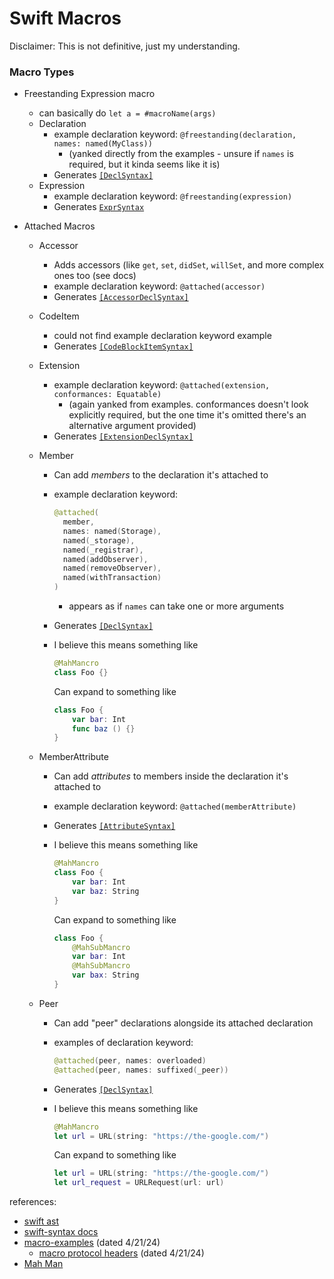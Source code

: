 # Swift Macros

Disclaimer: This is not definitive, just my understanding.

### Macro Types
* Freestanding Expression macro
	* can basically do `let a = #macroName(args)`
	* Declaration
		* example declaration keyword: `@freestanding(declaration, names: named(MyClass))`
			* (yanked directly from the examples - unsure if `names` is required, but it kinda seems like it is)
		* Generates [`[DeclSyntax]`](https://swiftpackageindex.com/apple/swift-syntax/510.0.1/documentation/swiftsyntax/declsyntax)
	* Expression
		* example declaration keyword: `@freestanding(expression)`
		* Generates [`ExprSyntax`](https://swiftpackageindex.com/apple/swift-syntax/510.0.1/documentation/swiftsyntax/exprsyntax)

* Attached Macros
	* Accessor
		* Adds accessors (like `get`, `set`, `didSet`, `willSet`, and more complex ones too (see docs)
		* example declaration keyword: `@attached(accessor)`
		* Generates [`[AccessorDeclSyntax]`](https://swiftpackageindex.com/apple/swift-syntax/510.0.1/documentation/swiftsyntax/accessordeclsyntax)
	* CodeItem
		* could not find example declaration keyword example
		* Generates [`[CodeBlockItemSyntax]`](https://swiftpackageindex.com/apple/swift-syntax/510.0.1/documentation/swiftsyntax/codeblockitemsyntax)
	* Extension
		* example declaration keyword: `@attached(extension, conformances: Equatable)`
			* (again yanked from examples. conformances doesn't look explicitly required, but the one time it's omitted there's an alternative argument provided)
		* Generates [`[ExtensionDeclSyntax]`](https://swiftpackageindex.com/apple/swift-syntax/510.0.1/documentation/swiftsyntax/extensiondeclsyntax)
	* Member
		* Can add *members* to the declaration it's attached to
		* example declaration keyword:

			```swift
			@attached(
			  member,
			  names: named(Storage),
			  named(_storage),
			  named(_registrar),
			  named(addObserver),
			  named(removeObserver),
			  named(withTransaction)
			)
			```

			* appears as if `names` can take one or more arguments
		* Generates [`[DeclSyntax]`](https://swiftpackageindex.com/apple/swift-syntax/510.0.1/documentation/swiftsyntax/declsyntax)
		* I believe this means something like

			```swift
			@MahMancro
			class Foo {}
			```

			Can expand to something like 

			```swift
			class Foo {
				var bar: Int
				func baz () {}
			}
			```

	* MemberAttribute
		* Can add *attributes* to members inside the declaration it's attached to
		* example declaration keyword: `@attached(memberAttribute)`
		* Generates [`[AttributeSyntax]`](https://swiftpackageindex.com/apple/swift-syntax/510.0.1/documentation/swiftsyntax/attributesyntax)
		* I believe this means something like

			```swift
			@MahMancro
			class Foo {
				var bar: Int
				var baz: String
			}
			```

			Can expand to something like 

			```swift
			class Foo {
				@MahSubMancro
				var bar: Int
				@MahSubMancro
				var bax: String
			}
			```

	* Peer
		* Can add "peer" declarations alongside its attached declaration
		* examples of declaration keyword:

			```swift
			@attached(peer, names: overloaded)
			@attached(peer, names: suffixed(_peer))
			```

		* Generates [`[DeclSyntax]`](https://swiftpackageindex.com/apple/swift-syntax/510.0.1/documentation/swiftsyntax/declsyntax)
		* I believe this means something like

			```swift
			@MahMancro
			let url = URL(string: "https://the-google.com/")
			```

			Can expand to something like 

			```swift
			let url = URL(string: "https://the-google.com/")
			let url_request = URLRequest(url: url)
			```

references:

* [swift ast](https://swift-ast-explorer.com)
* [swift-syntax docs](https://swiftpackageindex.com/apple/swift-syntax/510.0.1/documentation/swiftsyntax)
* [macro-examples](https://github.com/apple/swift-syntax/tree/4824d4d0ee6b733f8fb87016b165e55c37127190/Examples/Sources/MacroExamples) (dated 4/21/24)
	* [macro protocol headers](https://github.com/apple/swift-syntax/tree/4824d4d0ee6b733f8fb87016b165e55c37127190/Sources/SwiftSyntaxMacros/MacroProtocols) (dated 4/21/24)
* [Mah Man](https://media.giphy.com/media/v1.Y2lkPTc5MGI3NjExaDlqc21tazZrZ2N1OXE3b2ttaDFremR2djduZHdua2FkYW56Y2QzdiZlcD12MV9pbnRlcm5hbF9naWZfYnlfaWQmY3Q9Zw/qPVzemjFi150Q/giphy.gif)
